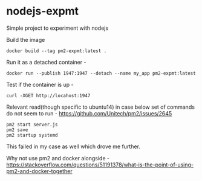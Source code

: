 # nodejs-expmt
Simple project to experiment with nodejs

Build the image
```
docker build --tag pm2-expmt:latest .
```

Run it as a detached container -
```
docker run --publish 1947:1947 --detach --name my_app pm2-expmt:latest
```

Test if the container is up -
```
curl -XGET http://locahost:1947
```

Relevant read(though specific to ubuntu14) in case below set of commands do not seem to run - https://github.com/Unitech/pm2/issues/2645
```
pm2 start server.js
pm2 save
pm2 startup systemd
```

This failed in my case as well which drove me further.

Why not use pm2 and docker alongside - https://stackoverflow.com/questions/51191378/what-is-the-point-of-using-pm2-and-docker-together
